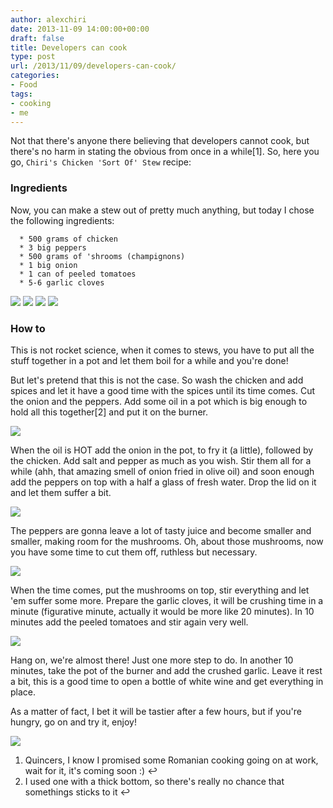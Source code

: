 ```yaml
---
author: alexchiri
date: 2013-11-09 14:00:00+00:00
draft: false
title: Developers can cook
type: post
url: /2013/11/09/developers-can-cook/
categories:
- Food
tags:
- cooking
- me
---
```


Not that there's anyone there believing that developers cannot cook, but there's no harm in stating the obvious from once in a while[1]. So, here you go, `Chiri's Chicken 'Sort Of' Stew` recipe:


### Ingredients


Now, you can make a stew out of pretty much anything, but today I chose the following ingredients:



 	  * 500 grams of chicken
 	  * 3 big peppers
 	  * 500 grams of 'shrooms (champignons)
 	  * 1 big onion
 	  * 1 can of peeled tomatoes
 	  * 5-6 garlic cloves

![](http://0f8f28fe275e3a043777-67ab80ec00c7299bd1255995bf933a71.r1.cf2.rackcdn.com/DSC_0063.jpg)
![](http://0f8f28fe275e3a043777-67ab80ec00c7299bd1255995bf933a71.r1.cf2.rackcdn.com/DSC_0065.jpg)
![](http://0f8f28fe275e3a043777-67ab80ec00c7299bd1255995bf933a71.r1.cf2.rackcdn.com/DSC_0066-2.jpg)
![](http://0f8f28fe275e3a043777-67ab80ec00c7299bd1255995bf933a71.r1.cf2.rackcdn.com/DSC_0067.jpg)



### How to


This is not rocket science, when it comes to stews, you have to put all the stuff together in a pot and let them boil for a while and you're done!

But let's pretend that this is not the case. So wash the chicken and add spices and let it have a good time with the spices until its time comes. Cut the onion and the peppers. Add some oil in a pot which is big enough to hold all this together[2] and put it on the burner.

![](http://0f8f28fe275e3a043777-67ab80ec00c7299bd1255995bf933a71.r1.cf2.rackcdn.com/DSC_0068-2.jpg)


When the oil is HOT add the onion in the pot, to fry it (a little), followed by the chicken. Add salt and pepper as much as you wish. Stir them all for a while (ahh, that amazing smell of onion fried in olive oil) and soon enough add the peppers on top with a half a glass of fresh water. Drop the lid on it and let them suffer a bit.

![](http://0f8f28fe275e3a043777-67ab80ec00c7299bd1255995bf933a71.r1.cf2.rackcdn.com/DSC_0072-2.jpg)


The peppers are gonna leave a lot of tasty juice and become smaller and smaller, making room for the mushrooms. Oh, about those mushrooms, now you have some time to cut them off, ruthless but necessary.

![](http://0f8f28fe275e3a043777-67ab80ec00c7299bd1255995bf933a71.r1.cf2.rackcdn.com/DSC_0073-2.jpg)


When the time comes, put the mushrooms on top, stir everything and let 'em suffer some more. Prepare the garlic cloves, it will be crushing time in a minute (figurative minute, actually it would be more like 20 minutes). In 10 minutes add the peeled tomatoes and stir again very well.

![](http://0f8f28fe275e3a043777-67ab80ec00c7299bd1255995bf933a71.r1.cf2.rackcdn.com/DSC_0075.jpg)


Hang on, we're almost there! Just one more step to do. In another 10 minutes, take the pot of the burner and add the crushed garlic. Leave it rest a bit, this is a good time to open a bottle of white wine and get everything in place.

As a matter of fact, I bet it will be tastier after a few hours, but if you're hungry, go on and try it, enjoy!

![](http://0f8f28fe275e3a043777-67ab80ec00c7299bd1255995bf933a71.r1.cf2.rackcdn.com/DSC_0080.jpg)


1. Quincers, I know I promised some Romanian cooking going on at work, wait for it, it's coming soon :) ↩
2. I used one with a thick bottom, so there's really no chance that somethings sticks to it ↩
